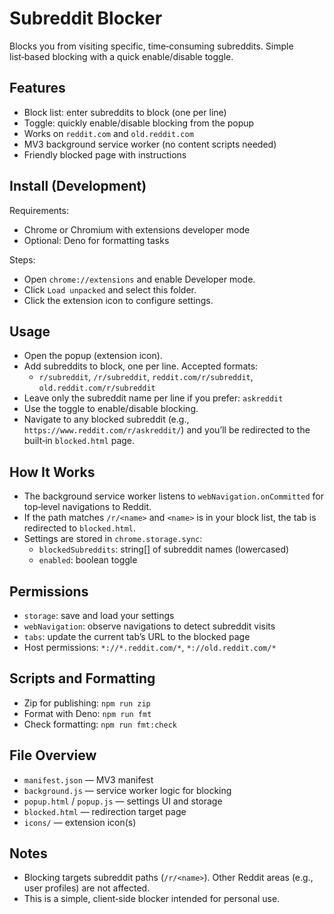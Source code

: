 # Subreddit Blocker

Blocks you from visiting specific, time‑consuming subreddits. Simple list‑based blocking with a quick enable/disable toggle.

## Features

- Block list: enter subreddits to block (one per line)
- Toggle: quickly enable/disable blocking from the popup
- Works on `reddit.com` and `old.reddit.com`
- MV3 background service worker (no content scripts needed)
- Friendly blocked page with instructions

## Install (Development)

Requirements:

- Chrome or Chromium with extensions developer mode
- Optional: Deno for formatting tasks

Steps:

- Open `chrome://extensions` and enable Developer mode.
- Click `Load unpacked` and select this folder.
- Click the extension icon to configure settings.

## Usage

- Open the popup (extension icon).
- Add subreddits to block, one per line. Accepted formats:
  - `r/subreddit`, `/r/subreddit`, `reddit.com/r/subreddit`, `old.reddit.com/r/subreddit`
- Leave only the subreddit name per line if you prefer: `askreddit`
- Use the toggle to enable/disable blocking.
- Navigate to any blocked subreddit (e.g., `https://www.reddit.com/r/askreddit/`) and you’ll be redirected to the built‑in `blocked.html` page.

## How It Works

- The background service worker listens to `webNavigation.onCommitted` for top‑level navigations to Reddit.
- If the path matches `/r/<name>` and `<name>` is in your block list, the tab is redirected to `blocked.html`.
- Settings are stored in `chrome.storage.sync`:
  - `blockedSubreddits`: string[] of subreddit names (lowercased)
  - `enabled`: boolean toggle

## Permissions

- `storage`: save and load your settings
- `webNavigation`: observe navigations to detect subreddit visits
- `tabs`: update the current tab’s URL to the blocked page
- Host permissions: `*://*.reddit.com/*`, `*://old.reddit.com/*`

## Scripts and Formatting

- Zip for publishing: `npm run zip`
- Format with Deno: `npm run fmt`
- Check formatting: `npm run fmt:check`

## File Overview

- `manifest.json` — MV3 manifest
- `background.js` — service worker logic for blocking
- `popup.html` / `popup.js` — settings UI and storage
- `blocked.html` — redirection target page
- `icons/` — extension icon(s)

## Notes

- Blocking targets subreddit paths (`/r/<name>`). Other Reddit areas (e.g., user profiles) are not affected.
- This is a simple, client‑side blocker intended for personal use.
